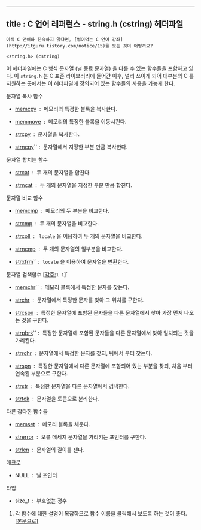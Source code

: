 ----------------
title : C 언어 레퍼런스 - string.h (cstring) 헤더파일
--------------



```warning
아직 C 언어와 친숙하지 않다면, [씹어먹는 C 언어 강좌](http://itguru.tistory.com/notice/15)를 보는 것이 어떻까요?

```

`<string.h> (cstring)`




이 헤더파일에는 C 형식 문자열 (널 종료 문자열) 을 다룰 수 있는 함수들을 포함하고 있다. 이 `string.h` 는 C 표준 라이브러리에 들어간 이후, 널리 쓰이게 되어 대부분의 C 를 지원하는 곳에서는 이 헤더파일에 정의되어 있는 함수들의 사용을 가능케 한다.

문자열 복사 함수


*  [memcpy](http://itguru.tistory.com/77)  :  메모리의 특정한 블록을 복사한다.



*  [memmove](http://itguru.tistory.com/78)  :  메모리의 특정한 블록을 이동시킨다.



*  [strcpy](http://itguru.tistory.com/79)  :  문자열을 복사한다.

*  [strncpy](http://itguru.tistory.com/80)`` :  문자열에서 지정한 부분 만큼 복사한다.




문자열 합치는 함수


*  [strcat](http://itguru.tistory.com/81)  :  두 개의 문자열을 합친다.

*  [strncat](http://itguru.tistory.com/82)  :  두 개의 문자열을 지정한 부분 만큼 합친다.


문자열 비교 함수


*  [memcmp](http://itguru.tistory.com/84)  :  메모리의 두 부분을 비교한다.

*  [strcmp](http://itguru.tistory.com/85)  :  두 개의 문자열을 비교한다.



*  [strcoll](http://itguru.tistory.com/86)  :   `locale` 을 이용하여 두 개의 문자열을 비교한다.



*  [strncmp](http://itguru.tistory.com/90)  :  두 개의 문자열의 일부분을 비교한다.

*  [strxfrm](http://itguru.tistory.com/91)`` :  `locale` 을 이용하여 문자열을 변환한다.




문자열 검색함수 [[각주:](#footnote_76_1)`1 1`]`


*  [memchr](http://itguru.tistory.com/92)`` :  메모리 블록에서 특정한 문자를 찾는다.



*  [strchr](http://itguru.tistory.com/93)  :  문자열에서 특정한 문자를 찾아 그 위치를 구한다.



*  [strcspn](http://itguru.tistory.com/94)  :  특정한 문자열에 포함된 문자들을 다른 문자열에서 찾아 가장 먼저 나오는 것을 구한다.



*  [strpbrk](http://itguru.tistory.com/95)`` :  특정한 문자열에 포함된 문자들을 다른 문자열에서 찾아 일치되는 것을 가리킨다.



*  [strrchr](http://itguru.tistory.com/96)  :  문자열에서 특정한 문자를 찾되, 뒤에서 부터 찾는다.



*  [strspn](http://itguru.tistory.com/97)  :  특정한 문자열에서 다른 문자열에 포함되어 있는 부분을 찾되, 처음 부터 연속된 부분으로 구한다.

*  [strstr](http://itguru.tistory.com/101)  :  특정한 문자열을 다른 문자열에서 검색한다.



*  [strtok](http://itguru.tistory.com/102)  :  문자열을 토큰으로 분리한다.


다른 잡다한 함수들


*  [memset](http://itguru.tistory.com/104)  :  메모리 블록을 채운다.



*  [strerror](http://itguru.tistory.com/105)  :  오류 메세지 문자열을 가리키는 포인터를 구한다.

*  [strlen](http://itguru.tistory.com/106)  :  문자열의 길이를 잰다.




매크로


* NULL  :  널 포인터




타입


* size_t  :  부호없는 정수





1. 각 함수에 대한 설명이 복잡하므로 함수 이름을 클릭해서 보도록 하는 것이 좋다.
 [[본문으로]](#footnote_link_76_1)



